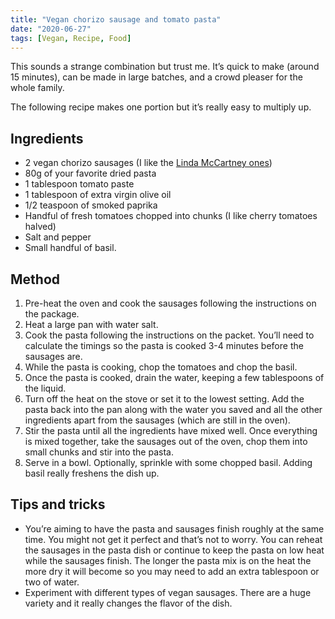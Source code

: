 ```yaml
---
title: "Vegan chorizo sausage and tomato pasta"
date: "2020-06-27"
tags: [Vegan, Recipe, Food]
---
```


This sounds a strange combination but trust me. It’s quick to make (around 15 minutes), can be made in large batches, and a crowd pleaser for the whole family.

The following recipe makes one portion but it’s really easy to multiply up.

## Ingredients

* 2 vegan chorizo sausages (I like the [Linda McCartney ones](https://lindamccartneyfoods.co.uk/our-food/frozen-range/vegetarian-chorizo-red-pepper-sausages/))
* 80g of your favorite dried pasta
* 1 tablespoon tomato paste
* 1 tablespoon of extra virgin olive oil
* 1/2 teaspoon of smoked paprika
* Handful of fresh tomatoes chopped into chunks (I like cherry tomatoes halved)
* Salt and pepper
* Small handful of basil.

## Method
1. Pre-heat the oven and cook the sausages following the instructions on the package.
2. Heat a large pan with water salt.
3. Cook the pasta following the instructions on the packet. You’ll need to calculate the timings so the pasta is cooked 3-4 minutes before the sausages are.
4. While the pasta is cooking, chop the tomatoes and chop the basil.
5. Once the pasta is cooked, drain the water, keeping a few tablespoons of the liquid.
6. Turn off the heat on the stove or set it to the lowest setting. Add the pasta back into the pan along with the water you saved and all the other ingredients apart from the sausages (which are still in the oven).
7. Stir the pasta until all the ingredients have mixed well. Once everything is mixed together, take the sausages out of the oven, chop them into small chunks and stir into the pasta.
8. Serve in a bowl. Optionally, sprinkle with some chopped basil. Adding basil really freshens the dish up.

## Tips and tricks

* You’re aiming to have the pasta and sausages finish roughly at the same time. You might not get it perfect and that’s not to worry. You can reheat the sausages in the pasta dish or continue to keep the pasta on low heat while the sausages finish. The longer the pasta mix is on the heat the more dry it will become so you may need to add an extra tablespoon or two of water.
* Experiment with different types of vegan sausages. There are a huge variety and it really changes the flavor of the dish.